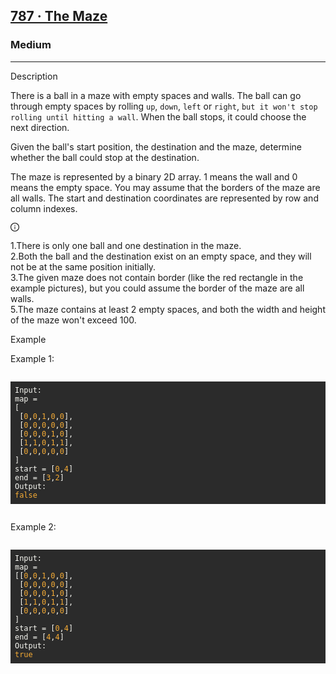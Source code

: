 
<h2><a href="https://www.lintcode.com/problem/787/description">787 · The Maze</a></h2>


<h3>Medium</h3>
<hr>

<div data-h5="false" class="content-wrapper-32rgvmtTEZlJxhYe-SXar4"><div class="sub-title-3tQamyyYH5-VXCEHKrzgsd with-action-3ISUSOCo8G5-PfWWWyKDb9">Description</div><div class="react-markdown react-markdown-2P3YjvgELb5tvqGDu8Rkkt"><p>There is a ball in a maze with empty spaces and walls. The ball can go through empty spaces by rolling <code>up</code>, <code>down</code>, <code>left</code> or <code>right</code>, <code>but it won't stop rolling until hitting a wall</code>. When the ball stops, it could choose the next direction.</p>
<p>Given the ball's start position, the destination and the maze, determine whether the ball could stop at the destination.</p>
<p>The maze is represented by a binary 2D array. 1 means the wall and 0 means the empty space. You may assume that the borders of the maze are all walls. The start and destination coordinates are represented by row and column indexes.</p></div><div data-show="true" class="ant-alert ant-alert-info ant-alert-with-description notice-1ncxxfAmH3X1SpRYMMoH2g"><i aria-label="icon: info-circle" class="anticon anticon-info-circle ant-alert-icon"><svg viewBox="64 64 896 896" focusable="false" class="" data-icon="info-circle" width="1em" height="1em" fill="currentColor" aria-hidden="true"><path d="M512 64C264.6 64 64 264.6 64 512s200.6 448 448 448 448-200.6 448-448S759.4 64 512 64zm0 820c-205.4 0-372-166.6-372-372s166.6-372 372-372 372 166.6 372 372-166.6 372-372 372z"></path><path d="M464 336a48 48 0 1 0 96 0 48 48 0 1 0-96 0zm72 112h-48c-4.4 0-8 3.6-8 8v272c0 4.4 3.6 8 8 8h48c4.4 0 8-3.6 8-8V456c0-4.4-3.6-8-8-8z"></path></svg></i><span class="ant-alert-message"></span><span class="ant-alert-description"><div class="react-markdown react-markdown-2P3YjvgELb5tvqGDu8Rkkt"><p>1.There is only one ball and one destination in the maze.<br>
2.Both the ball and the destination exist on an empty space, and they will not be at the same position initially.<br>
3.The given maze does not contain border (like the red rectangle in the example pictures), but you could assume the border of the maze are all walls.<br>
5.The maze contains at least 2 empty spaces, and both the width and height of the maze won't exceed 100.</p></div></span></div></div>

<div data-h5="false" class="content-wrapper-32rgvmtTEZlJxhYe-SXar4"><div class="sub-title-3tQamyyYH5-VXCEHKrzgsd">Example</div><div class="react-markdown react-markdown-2P3YjvgELb5tvqGDu8Rkkt"><p>Example 1:</p>
<pre><div class="markdown-thumbnail-wrapper" style="height: auto; max-height: unset;"><pre style="display: block; overflow-x: auto; background: rgb(43, 43, 43); color: rgb(248, 248, 242); padding: 0.5em;"><code>Input:
map = 
[
 [<span style="color: rgb(245, 171, 53);">0</span>,<span style="color: rgb(245, 171, 53);">0</span>,<span style="color: rgb(245, 171, 53);">1</span>,<span style="color: rgb(245, 171, 53);">0</span>,<span style="color: rgb(245, 171, 53);">0</span>],
 [<span style="color: rgb(245, 171, 53);">0</span>,<span style="color: rgb(245, 171, 53);">0</span>,<span style="color: rgb(245, 171, 53);">0</span>,<span style="color: rgb(245, 171, 53);">0</span>,<span style="color: rgb(245, 171, 53);">0</span>],
 [<span style="color: rgb(245, 171, 53);">0</span>,<span style="color: rgb(245, 171, 53);">0</span>,<span style="color: rgb(245, 171, 53);">0</span>,<span style="color: rgb(245, 171, 53);">1</span>,<span style="color: rgb(245, 171, 53);">0</span>],
 [<span style="color: rgb(245, 171, 53);">1</span>,<span style="color: rgb(245, 171, 53);">1</span>,<span style="color: rgb(245, 171, 53);">0</span>,<span style="color: rgb(245, 171, 53);">1</span>,<span style="color: rgb(245, 171, 53);">1</span>],
 [<span style="color: rgb(245, 171, 53);">0</span>,<span style="color: rgb(245, 171, 53);">0</span>,<span style="color: rgb(245, 171, 53);">0</span>,<span style="color: rgb(245, 171, 53);">0</span>,<span style="color: rgb(245, 171, 53);">0</span>]
]
start = [<span style="color: rgb(245, 171, 53);">0</span>,<span style="color: rgb(245, 171, 53);">4</span>]
end = [<span style="color: rgb(245, 171, 53);">3</span>,<span style="color: rgb(245, 171, 53);">2</span>]
Output:
<span style="color: rgb(245, 171, 53);">false</span></code></pre></div></pre>
<p>Example 2:</p>
<pre><div class="markdown-thumbnail-wrapper" style="height: auto; max-height: unset;"><pre style="display: block; overflow-x: auto; background: rgb(43, 43, 43); color: rgb(248, 248, 242); padding: 0.5em;"><code>Input:
map = 
[[<span style="color: rgb(245, 171, 53);">0</span>,<span style="color: rgb(245, 171, 53);">0</span>,<span style="color: rgb(245, 171, 53);">1</span>,<span style="color: rgb(245, 171, 53);">0</span>,<span style="color: rgb(245, 171, 53);">0</span>],
 [<span style="color: rgb(245, 171, 53);">0</span>,<span style="color: rgb(245, 171, 53);">0</span>,<span style="color: rgb(245, 171, 53);">0</span>,<span style="color: rgb(245, 171, 53);">0</span>,<span style="color: rgb(245, 171, 53);">0</span>],
 [<span style="color: rgb(245, 171, 53);">0</span>,<span style="color: rgb(245, 171, 53);">0</span>,<span style="color: rgb(245, 171, 53);">0</span>,<span style="color: rgb(245, 171, 53);">1</span>,<span style="color: rgb(245, 171, 53);">0</span>],
 [<span style="color: rgb(245, 171, 53);">1</span>,<span style="color: rgb(245, 171, 53);">1</span>,<span style="color: rgb(245, 171, 53);">0</span>,<span style="color: rgb(245, 171, 53);">1</span>,<span style="color: rgb(245, 171, 53);">1</span>],
 [<span style="color: rgb(245, 171, 53);">0</span>,<span style="color: rgb(245, 171, 53);">0</span>,<span style="color: rgb(245, 171, 53);">0</span>,<span style="color: rgb(245, 171, 53);">0</span>,<span style="color: rgb(245, 171, 53);">0</span>]
]
start = [<span style="color: rgb(245, 171, 53);">0</span>,<span style="color: rgb(245, 171, 53);">4</span>]
end = [<span style="color: rgb(245, 171, 53);">4</span>,<span style="color: rgb(245, 171, 53);">4</span>]
Output:
<span style="color: rgb(245, 171, 53);">true</span></code></pre></div></pre></div></div>